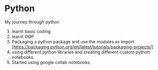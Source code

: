 # Python
My journey through python 
1. learnt basic coding
2. learnt OOP
3. Packaging a python package and use the modules as import [https://packaging.python.org/en/latest/tutorials/packaging-projects/]
4. using different python libraries and creating different custom python notebooks.
5. Started using google collab notebooks.
